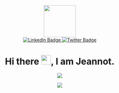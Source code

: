 <div id="header" align="center">
  <img src="https://media.giphy.com/media/M9gbBd9nbDrOTu1Mqx/giphy.gif" width="100"/>
  
  <div id="badges">
    <a href="https://www.linkedin.com/in/jeannot-munganga-47936a188/">
      <img src="https://img.shields.io/badge/LinkedIn-blue?style=for-the-badge&logo=linkedin&logoColor=white" alt="LinkedIn Badge"/>
    </a>
    <a href="https://twitter.com/jeannot_mn">
      <img src="https://img.shields.io/badge/Twitter-blue?style=for-the-badge&logo=twitter&logoColor=white" alt="Twitter Badge"/>
    </a>
  </div>
  
  <img src="https://komarev.com/ghpvc/?username=Jeannot-MN&style=flat-square&color=blue" alt=""/>
  
  <h1>
    Hi there <img src="https://media.giphy.com/media/hvRJCLFzcasrR4ia7z/giphy.gif" width="30"/>,
    I am Jeannot.
  </h1>
  
  

![](https://github-readme-stats.vercel.app/api?username=Jeannot-MN&show_icons=true&count_private=true)

![](https://github-readme-stats.vercel.app/api/top-langs/?username=Jeannot-MN&layout=compact&langs_count=10&hide=makefile,qmake,css,html,scss,jupyter-notebook)
</div>

<!--
**Jeannot-MN/Jeannot-MN** is a ✨ _special_ ✨ repository because its `README.md` (this file) appears on your GitHub profile.

Here are some ideas to get you started:

- 🔭 I’m currently working on ...
- 🌱 I’m currently learning ...
- 👯 I’m looking to collaborate on ...
- 🤔 I’m looking for help with ...
- 💬 Ask me about ...
- 📫 How to reach me: ...
- 😄 Pronouns: ...
- ⚡ Fun fact: ...
-->
